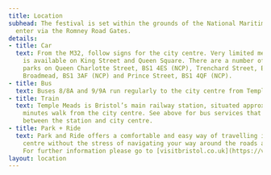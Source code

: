 ```yaml
---
title: Location
subhead: The festival is set within the grounds of the National Maritime Museum, please
  enter via the Romney Road Gates.
details:
- title: Car
  text: From the M32, follow signs for the city centre. Very limited meter parking
    is available on King Street and Queen Square. There are a number of nearby car
    parks on Queen Charlotte Street, BS1 4ES (NCP), Trenchard Street, BS1 5AN (BCC),
    Broadmead, BS1 3AF (NCP) and Prince Street, BS1 4QF (NCP).
- title: Bus
  text: Buses 8/8A and 9/9A run regularly to the city centre from Temple Meads station.
- title: Train
  text: Temple Meads is Bristol’s main railway station, situated approximately fifteen
    minutes walk from the city centre. See above for bus services that run frequently
    between the station and city centre.
- title: Park + Ride
  text: Park and Ride offers a comfortable and easy way of travelling into the city
    centre without the stress of navigating your way around the roads and car parks.
    For further information please go to [visitbristol.co.uk](https://visitbristol.co.uk)
layout: location
---
```


